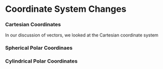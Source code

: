 # Coordinate System Changes


### Cartesian Coordinates
In our discussion of vectors, we looked at the Cartesian coordinate system

### Spherical Polar Coordinaes

### Cylindrical Polar Coordinates